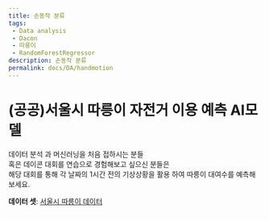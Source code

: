 ```yaml
---
title: 손동작 분류
tags: 
 - Data analysis
 - Dacon
 - 따릉이
 - RandomForestRegressor
description: 손동작 분류
permalink: docs/DA/handmotion
---
```


# (공공)서울시 따릉이 자전거 이용 예측 AI모델

데이터 분석 과 머신러닝을 처음 접하시는 분들<br>
혹은 데이콘 대회를 연습으로 경험해보고 싶으신 분들은<br> 
해당 대회를 통해 각 날짜의 1시간 전의 기상상황을 활용 하여 따릉이 대여수를 예측해 보세요.

**데이터 셋**: [서울시 따릉이 데이터](https://dacon.io/competitions/open/235576/data)

<script type="text/javascript">
function calcHeight() {
//find the height of the internal page
var the_height= document.getElementById('handmotion').contentWindow. document.body.scrollHeight;
//change the height of the iframe
document.getElementById('handmotion').height= the_height; top.location.href = "#";
}

</script>
<iframe id="handmotion" src="{{ site.baseurl }}/docs/DA/hand" frameborder="0" width="100%" marginwidth="0" marginheight="0" scrolling="no" style="border: 0px" onload="calcHeight(),window.scrollTo(0,0)" height="1"></iframe>
